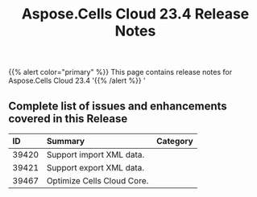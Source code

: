 ﻿---
title: Aspose.Cells Cloud 23.4 Release Notes
second_title: Aspose.Cells Cloud Documen
type: docs
url: /ar/aspose-cells-cloud-23-4-release-notes/
description: Aspose.Cells Cloud supports Excel to create, convert, merge, split, protected, inner object operation, and so on
weight: 18
---
{{% alert color="primary" %}} 
This page contains release notes for Aspose.Cells Cloud 23.4
'{{% /alert %}} '
## **Complete list of issues and enhancements covered in this Release**

|**ID**|**Summary**|**Category**|
|:- |:- |:- |
|39420 |Support import XML data. |
|39421 |Support export XML data. |
|39467 |Optimize Cells Cloud Core. |

